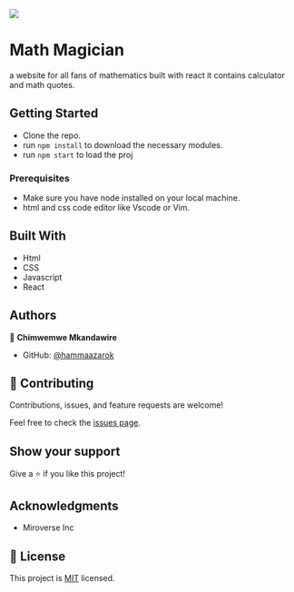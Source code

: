 ![](https://img.shields.io/badge/Microverse-blueviolet)

# Math Magician 

a website for all fans of mathematics built with react it contains calculator and math quotes.

## Getting Started

- Clone the repo.
- run `npm install` to download the necessary modules.
- run `npm start` to load the proj

### Prerequisites

- Make sure you have node installed on your local machine.
- html and css code editor like Vscode or Vim.

## Built With

- Html
- CSS
- Javascript
- React

## Authors

👤 **Chimwemwe Mkandawire**

- GitHub: [@hammaazarok](https://github.com/chimwemwe007)


## 🤝 Contributing

Contributions, issues, and feature requests are welcome!

Feel free to check the [issues page](../../issues/).

## Show your support

Give a ⭐️ if you like this project!

## Acknowledgments

- Miroverse Inc

## 📝 License

This project is [MIT](./MIT.md) licensed.

